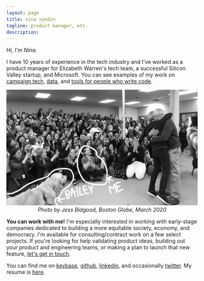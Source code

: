 ```yaml
---
layout: page
title: nina vyedin
tagline: product manager, etc.
description: 
---
```


_Hi, I'm Nina._

I have 10 years of experience in the tech industry and I've worked as a product manager for Elizabeth Warren's tech team, a successful Silicon Valley startup, and Microsoft. You can see examples of my work on [campaign tech](), [data](data), and [tools for people who write code]().


<p align="center"><img src="globe_bw.jpeg" alt="Photo by Jess Bidgood, Boston Globe, March 2020" width="600"/><br/>
<i>Photo by Jess Bidgood, Boston Globe, March 2020</i></p>


**You can work with me!**
I'm especially interested in working with early-stage companies dedicated to building a more equitable society, economy, and democracy. I'm available for consulting/contract work on a few select projects. If you're looking for help validating product ideas, building out your product and engineering teams, or making a plan to launch that new feature, [let's get in touch](mailto:nina@vyed.in).

You can find me on [keybase](https://keybase.io/vyedin), [github](https://github.com/vyedin), [linkedin](https://www.linkedin.com/in/vyedin/), and occasionally [twitter](https://twitter.com/vyedin). My resume is [here](nina-resume-2021_2.pdf).
